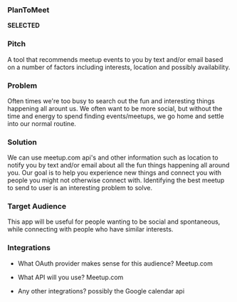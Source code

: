 ### PlanToMeet

**SELECTED**

### Pitch

A tool that recommends meetup events to you by text and/or email
based on a number of factors including interests, location and
possibly availability.

### Problem

Often times we're too busy to search out the fun and interesting
things happening all arount us.  We often want to be more social,
but without the time and energy to spend finding events/meetups,
we go home and settle into our normal routine.

### Solution

We can use meetup.com api's and other information such as location
to notify you by text and/or email about all the fun things happening
all around you.  Our goal is to help you experience new things and
connect you with people you might not otherwise connect with.
Identifying the best meetup to send to user is an interesting problem
to solve.

### Target Audience

This app will be useful for people wanting to be social and spontaneous,
while connecting with people who have similar interests.

### Integrations

* What OAuth provider makes sense for this audience?
  Meetup.com

* What API will you use?
  Meetup.com

* Any other integrations?
  possibly the Google calendar api
